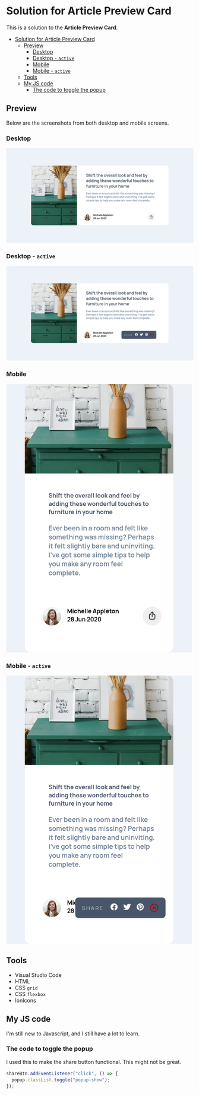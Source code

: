 # Solution for Article Preview Card

This is a solution to the **Article Preview Card**.

- [Solution for Article Preview Card](#solution-for-article-preview-card)
  - [Preview](#preview)
    - [Desktop](#desktop)
    - [Desktop - `active`](#desktop---active)
    - [Mobile](#mobile)
    - [Mobile - `active`](#mobile---active)
  - [Tools](#tools)
  - [My JS code](#my-js-code)
    - [The code to toggle the popup](#the-code-to-toggle-the-popup)

## Preview

Below are the screenshots from both desktop and mobile screens.

### Desktop

![Desktop default preview](desktop-preview.png)

### Desktop - `active`

![Desktop active preview](desktop-active-preview.png)

### Mobile

![Desktop default preview](mobile-preview.png)

### Mobile - `active`

![Desktop active preview](mobile-active-preview.png)

## Tools

- Visual Studio Code
- HTML
- CSS `grid`
- CSS `flexbox`
- IonIcons

## My JS code

I'm still new to Javascript, and I still have a lot to learn.

### The code to toggle the popup

I used this to make the share button functional. This might not be great.

```js
shareBtn.addEventListener("click", () => {
  popup.classList.toggle("popup-show");
});
```
